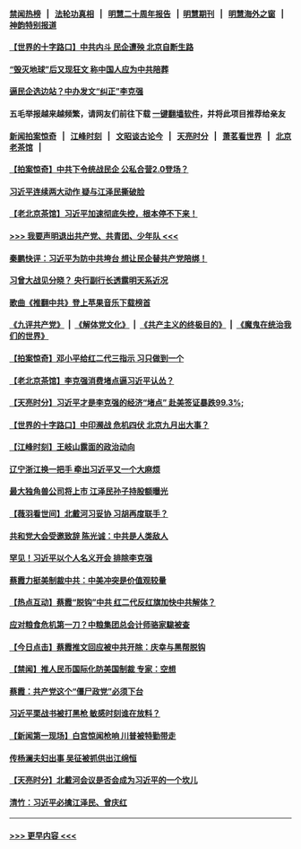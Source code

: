 #### [禁闻热榜](热点新闻.md?t=0)  &nbsp;&nbsp;|&nbsp;&nbsp; [法轮功真相](https://github.com/gfw-breaker/truth/blob/master/README.md?t=0) &nbsp;&nbsp;|&nbsp;&nbsp; [明慧二十周年报告](https://github.com/gfw-breaker/mh-reports/blob/master/README.md?t=0) &nbsp;&nbsp;|&nbsp;&nbsp;[明慧期刊](https://github.com/gfw-breaker/mh-qikan) &nbsp;&nbsp;|&nbsp;&nbsp; [明慧海外之窗](https://github.com/gfw-breaker/mh-news/blob/master/README.md?t=0) &nbsp;&nbsp;|&nbsp;&nbsp; [神韵特别报道](https://github.com/gfw-breaker/mh-news/blob/master/shenyun.md?t=0)
#### [【世界的十字路口】中共内斗 民企遭殃 北京自断生路](../pages/prog1138/a102943769.md?t=09210802) 
#### [“毁灭地球”后又现狂文 称中国人应为中共陪葬](../pages/prog1138/a102943309.md?t=09210802) 
#### [逼民企选边站？中办发文“纠正”李克强](../pages/prog1138/a102943197.md?t=09210802) 
#### 五毛举报越来越频繁，请网友们前往下载 [一键翻墙软件](https://github.com/gfw-breaker/ssr-accounts)，并将此项目推荐给亲友
#### [新闻拍案惊奇](https://github.com/gfw-breaker/banned-news1/blob/master/pages/link4.md) &nbsp;&nbsp;|&nbsp;&nbsp; [江峰时刻](https://github.com/gfw-breaker/banned-news1/blob/master/pages/link4.md) &nbsp;&nbsp;|&nbsp;&nbsp; [文昭谈古论今](https://github.com/gfw-breaker/banned-news1/blob/master/pages/link4.md) &nbsp;&nbsp;|&nbsp;&nbsp; [天亮时分](https://github.com/gfw-breaker/banned-news1/blob/master/pages/link4.md) &nbsp;&nbsp;|&nbsp;&nbsp; [萧茗看世界](https://github.com/gfw-breaker/banned-news1/blob/master/pages/link4.md) &nbsp;&nbsp;|&nbsp;&nbsp; [北京老茶馆](https://github.com/gfw-breaker/banned-news1/blob/master/pages/link4.md) &nbsp;&nbsp;|&nbsp;&nbsp; 
#### [【拍案惊奇】中共下令统战民企 公私合营2.0登场？](../pages/prog1138/a102942704.md?t=09210802) 
#### [习近平连续两大动作 疑与江泽民撕破脸](../pages/prog1138/a102942697.md?t=09210802) 
#### [【老北京茶馆】习近平加速彻底失控，根本停不下来！](../pages/prog1138/a102942716.md?t=09210802) 
#### [>>> 我要声明退出共产党、共青团、少年队 <<<](https://github.com/begood0513/goodnews/blob/master/quit/letter.md) 
#### [秦鹏快评：习近平为防中共垮台 想让民企替共产党陪绑！](../pages/prog1138/a102942708.md?t=09210802) 
#### [习曾大战见分晓？ 央行副行长透露明天系近况](../pages/prog1138/a102941705.md?t=09210802) 
#### [歌曲《推翻中共》登上苹果音乐下载榜首](../pages/prog1138/a102939360.md?t=09210802) 
#### [《九评共产党》](https://github.com/begood0513/9ping.md/blob/master/README.md) &nbsp;|&nbsp; [《解体党文化》](../../../../jtdwh.md/blob/master/README.md)  &nbsp;|&nbsp; [《共产主义的终极目的》](../../../../gczydzjmd.md/blob/master/README.md) &nbsp;|&nbsp; [《魔鬼在统治我们的世界》](../../../../mgztzwmdsj.md/blob/master/README.md) 
#### [【拍案惊奇】邓小平给红二代三指示 习只做到一个](../pages/prog1138/a102939022.md?t=09210802) 
#### [【老北京茶馆】李克强消费堵点逼习近平认怂？](../pages/prog1138/a102938159.md?t=09210802) 
#### [【天亮时分】习近平才是李克强的经济“堵点” 赴美签证暴跌99.3%;](../pages/prog1138/a102938061.md?t=09210802) 
#### [【世界的十字路口】中印濒战 危机四伏 北京九月出大事？](../pages/prog1138/a102936896.md?t=09210802) 
#### [【江峰时刻】王岐山露面的政治动向](../pages/prog1138/a102936912.md?t=09210802) 
#### [辽宁浙江换一把手 牵出习近平又一个大麻烦](../pages/prog1138/a102931737.md?t=09210802) 
#### [最大独角兽公司将上市 江泽民孙子持股额曝光](../pages/prog1138/a102930072.md?t=09210802) 
#### [【薇羽看世间】北戴河习妥协 习胡再度联手？](../pages/prog1138/a102928384.md?t=09210802) 
#### [共和党大会受邀致辞 陈光诚：中共是人类敌人](../pages/prog1138/a102927720.md?t=09210802) 
#### [罕见！习近平以个人名义开会 排除李克强](../pages/prog1138/a102926508.md?t=09210802) 
#### [蔡霞力挺美制裁中共：中美冲突是价值观较量](../pages/prog1138/a102924716.md?t=09210802) 
#### [【热点互动】蔡霞“脱钩”中共 红二代反红旗加快中共解体？](../pages/prog1138/a102922215.md?t=09210802) 
#### [应对粮食危机第一刀？中粮集团总会计师骆家駹被查](../pages/prog1138/a102920847.md?t=09210802) 
#### [【今日点击】蔡霞推文回应被中共开除：庆幸与黑帮脱钩](../pages/prog1138/a102920872.md?t=09210802) 
#### [【禁闻】推人民币国际化防美国制裁 专家：空想](../pages/prog1138/a102920933.md?t=09210802) 
#### [蔡霞：共产党这个“僵尸政党”必须下台](../pages/prog1138/a102920911.md?t=09210802) 
#### [习近平栗战书被打黑枪 敏感时刻谁在放料？](../pages/prog1138/a102917832.md?t=09210802) 
#### [【新闻第一现场】白宫惊闻枪响 川普被特勤带走](../pages/prog1138/a102915521.md?t=09210802) 
#### [传杨澜夫妇出事 吴征被抓供出江绵恒](../pages/prog1138/a102915168.md?t=09210802) 
#### [【天亮时分】北戴河会议是否会成为习近平的一个坎儿](../pages/prog1138/a102911852.md?t=09210802) 
#### [清竹：习近平必擒江泽民、曾庆红](../pages/prog1138/a102910434.md?t=09210802) 

----
#### [ >>> 更早内容 <<< ](../indexes/prog1138-earlier.md)
